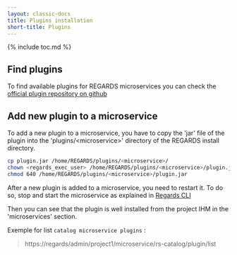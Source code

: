 ```yaml
---
layout: classic-docs
title: Plugins installation
short-title: Plugins
---
```


{% include toc.md %}

## Find plugins

To find available plugins for REGARDS microservices you can check the [official plugin repository on github](https://github.com/RegardsOss/regards-plugins)

## Add new plugin to a microservice

To add a new plugin to a microservice, you have to copy the 'jar' file of the plugin into the 'plugins/\<microservice\>' directory of the REGARDS install directory.

```bash
cp plugin.jar /home/REGARDS/plugins/<microservice>/
chown <regards_exec_user> /home/REGARDS/plugins/<microservice>/plugin.jar
chmod 640 /home/REGARDS/plugins/<microservice>/plugin.jar
```

After a new plugin is added to a microservice, you need to restart it. To do so, stop and start the microservice as explained in [Regards CLI](/getting-started/cli/)

Then you can see that the plugin is well installed from the project IHM in the 'microservices' section.  
  
Exemple for list `catalog microservice plugins` :   
> https://regards/admin/project1/microservice/rs-catalog/plugin/list

